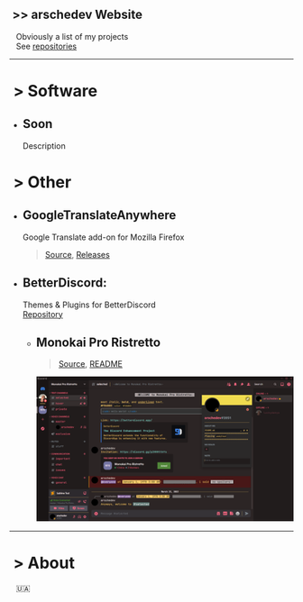 <link rel="shortcut icon" type="image/png" href="https://avatars.githubusercontent.com/u/98528463">
<link rel="stylesheet" href="styles.css">

## &nbsp;>> arschedev Website
&nbsp;&nbsp; Obviously a list of my projects  
&nbsp;&nbsp; See [repositories](https://github.com/arschedev?tab=repositories)

---

# &nbsp;> Software
- ## Soon
  Description

# &nbsp;> Other
- ## GoogleTranslateAnywhere
  Google Translate add-on for Mozilla Firefox
  > [Source](https://github.com/arschedev/GoogleTranslateAnywhere), [Releases](https://github.com/arschedev/GoogleTranslateAnywhere/releases)
- ## BetterDiscord:
  Themes & Plugins for BetterDiscord  
  [Repository](https://github.com/arschedev/BetterDiscord)
    - ## Monokai Pro Ristretto
      > [Source](https://github.com/arschedev/BetterDiscord/tree/main/Themes/MonokaiProRistretto), [README](https://github.com/arschedev/BetterDiscord/blob/main/Themes/MonokaiProRistretto/README.md)

      ![PREVIEW](https://raw.githubusercontent.com/arschedev/BetterDiscord/main/Themes/MonokaiProRistretto/preview.png)

---

# &nbsp;> About
&nbsp;&nbsp; 🇺🇦

